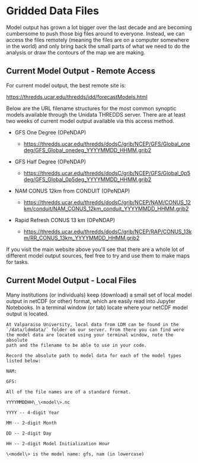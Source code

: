 # Gridded Data Files

Model output has grown a lot bigger over the last decade and are
becoming cumbersome to push those big files around to everyone. Instead,
we can access the files remotely (meaning the files are on a computer
somewhere in the world) and only bring back the small parts of what we
need to do the analysis or draw the contours of the map we are making.

## Current Model Output - Remote Access
For current model output, the best remote site is:

<https://thredds.ucar.edu/thredds/idd/forecastModels.html>

Below are the URL filename structures for the most common synoptic models available
through the Unidata THREDDS server. There are at least two weeks of current model
output available via this access method.

-   GFS One Degree (OPeNDAP)

    -   https://thredds.ucar.edu/thredds/dodsC/grib/NCEP/GFS/Global_onedeg/GFS_Global_onedeg_YYYYMMDD_HHMM.grib2

-   GFS Half Degree (OPeNDAP)

    -   https://thredds.ucar.edu/thredds/dodsC/grib/NCEP/GFS/Global_0p5deg/GFS_Global_0p5deg_YYYYMMDD_HHMM.grib2

-   NAM CONUS 12km from CONDUIT (OPeNDAP)

    -   https://thredds.ucar.edu/thredds/dodsC/grib/NCEP/NAM/CONUS_12km/conduit/NAM_CONUS_12km_conduit_YYYYMMDD_HHMM.grib2

-   Rapid Refresh CONUS 13 km (OPeNDAP)

    -   https://thredds.ucar.edu/thredds/dodsC/grib/NCEP/RAP/CONUS_13km/RR_CONUS_13km_YYYYMMDD_HHMM.grib2

If you visit the main website above you'll see that there are a whole
lot of different model output sources, feel free to try and use them to
make maps for tasks.

## Current Model Output - Local Files

Many institutions (or individuals) keep (download) a small set of local model
output in netCDF (or other) format, which are easily read into
Jupyter Notebooks. In a terminal window (or tab)
locate where your netCDF model output is located.

```{note}
At Valparaiso University, local data from LDM can be found in the
`/data/ldmdata/` folder on our server. From there you can find were
the model data are located using your terminal window, note the absolute
path and the filename to be able to use in your code.

Record the absolute path to model data for each of the model types
listed below:

NAM:

GFS:

All of the file names are of a standard format.

YYYYMMDDHH\_\<model\>.nc

YYYY -- 4-digit Year

MM -- 2-digit Month

DD -- 2-digit Day

HH -- 2-digit Model Initialization Hour

\<model\> is the model name: gfs, nam (in lowercase)
```